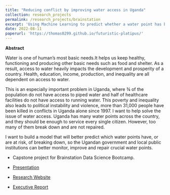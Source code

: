 ```yaml
---
title: "Reducing conflict by improving water access in Uganda"
collection: research_projects
permalink: /research_projects/brainstation
excerpt: 'Using Machine Learning to predict whether a water point has broken down in order to repair it quicker <img src="/images/profile.JPG" width="20" height="00" />'
date: 2022-08-11
paperurl: 'https://thomas0299.github.io/futuristic-platipus/'
---
```

**Abstract**

Water is one of human’s most basic needs.It helps us keep healthy, functioning and producing other basic needs such as food and shelter. As a result, access to water heavily impacts the development and prosperity of a country. Health, education, income, production, and inequality are all dependent on access to water.

This is an especially important problem in Uganda, where ¾ of the population do not have access to piped water and half of healthcare facilities do not have access to running water. This poverty and inequality also leads to political instability and violence, more than 31,000 people have been killed in conflicts in Uganda alone since 1997. I want to help solve the issue of water access. Uganda has many water points across the country, and they should be enough to service every single citizen. However, too many of them break down and are not repaired.

I want to build a model that will better predict which water points have, or are at risk, of breaking down, so the Ugandan government and local public institutions can better monitor, improve and repair crucial water points.


* Capstone project for Brainstation Data Science Bootcamp.


* [Presentation](https://www.loom.com/share/118af401e27b48b0bfc9b56644e9a14e)

* [Research Website](https://thomas0299.github.io/futuristic-platipus/)

* [Executive Report](https://drive.google.com/file/d/15HvFOMv-nIM4UlaVTZIVWaPbrQycCd4Y/view?usp=sharing)